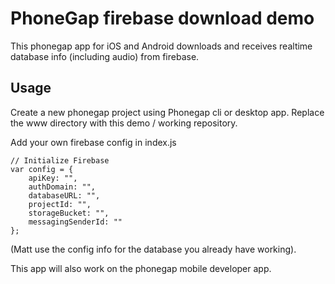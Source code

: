 # PhoneGap firebase download demo

This phonegap app for iOS and Android downloads and receives realtime database info (including audio) from firebase.

## Usage
Create a new phonegap project using Phonegap cli or desktop app. 
Replace the www directory with this demo / working repository.

Add your own  firebase config in index.js

	// Initialize Firebase
	var config = {
		apiKey: "",
		authDomain: "",
		databaseURL: "",
		projectId: "",
		storageBucket: "",
		messagingSenderId: ""
	};

(Matt use the config info for the database you already have working).

This app will also work on the phonegap mobile developer app.

